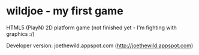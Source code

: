 wildjoe - my first game
=======

HTML5 (PlayN) 2D platform game (not finished yet - I'm fighting with graphics :/)

Developer version: joethewild.appspot.com (http://joethewild.appspot.com)